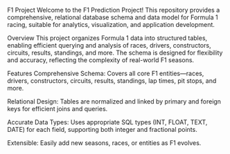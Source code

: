F1 Project
Welcome to the F1 Prediction Project! This repository provides a comprehensive, relational database schema and data model for Formula 1 racing, suitable for analytics, visualization, and application development.

Overview
This project organizes Formula 1 data into structured tables, enabling efficient querying and analysis of races, drivers, constructors, circuits, results, standings, and more. The schema is designed for flexibility and accuracy, reflecting the complexity of real-world F1 seasons.

Features
Comprehensive Schema: Covers all core F1 entities—races, drivers, constructors, circuits, results, standings, lap times, pit stops, and more.

Relational Design: Tables are normalized and linked by primary and foreign keys for efficient joins and queries.

Accurate Data Types: Uses appropriate SQL types (INT, FLOAT, TEXT, DATE) for each field, supporting both integer and fractional points.

Extensible: Easily add new seasons, races, or entities as F1 evolves.
